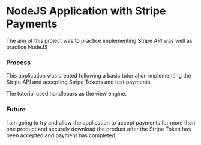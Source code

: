 # NodeJS Application with Stripe Payments
The aim of this project was to practice implementing Stripe API was well as practice NodeJS

### Process
This application was created following a basic tutorial on implementing the Stripe API and accepting Stripe Tokens and test payments.

The tutorial used handlebars as the view engine.

### Future
I am going to try and allow the application to accept payments for more than one product and securely download the product after the Stripe Token has been accepted and payment has completed.
